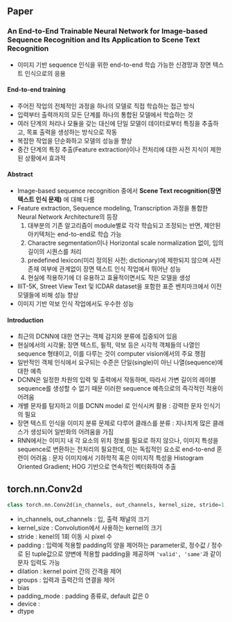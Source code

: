 ## Paper
### An End-to-End Trainable Neural Network for Image-based Sequence Recognition and Its Application to Scene Text Recognition
- 이미지 기반 sequence 인식을 위한 end-to-end 학습 가능한 신경망과 장면 텍스트 인식으로의 응용
#### End-to-end training
- 주어진 작업의 전체적인 과정을 하나의 모델로 직접 학습하는 접근 방식
- 입력부터 출력까지의 모든 단계를 하나의 통합된 모델에서 학습하는 것
- 여러 단계의 처리나 모듈을 갖는 대신에 단일 모델이 데이터로부터 특징을 추출하고, 목표 출력을 생성하는 방식으로 작동
- 복잡한 작업을 단순화하고 모델의 성능을 향상
- 중간 단계의 특징 추출(Feature extraction)이나 전처리에 대한 사전 지식이 제한된 상황에서 효과적

#### Abstract
- Image-based sequence recognition 중에서 **Scene Text recognition(장면 텍스트 인식 문제)** 에 대해 다룸
- Feature extraction, Sequence modeling, Transcription 과정을 통합한 Neural Network Architecture의 등장 
	1. 대부분의 기존 알고리즘이 module별로 각각 학습되고 조정되는 반면, 제안된 아키텍처는 end-to-end로 학습 가능
	2. Charactre segmentation이나 Horizontal scale normalization 없이, 임의 길이의 시퀀스를 처리
	3. predefined lexicon(미리 정의된 사전; dictionary)에 제한되지 않으며 사전 존재 여부에 관계없이 장면 텍스트 인식 작업에서 뛰어난 성능
	4. 현실에 적용하기에 더 유용하고 효율적이면서도 작은 모델을 생성
- IIIT-5K, Street View Text 및 ICDAR dataset을 포함한 표준 벤치마크에서 이전 모델들에 비해 성능 향상
- 이미지 기반 악보 인식 작업에서도 우수한 성능


#### Introduction
- 최근의 DCNN에 대한 연구는 객체 감지와 분류에 집중되어 있음
- 현실에서의 시각물; 장면 텍스트, 필적, 악보 등은 시각적 객체들의 나열인 sequence 형태이고, 이를 다루는 것이 computer vision에서의 주요 쟁점
- 일반적인 객체 인식에서 요구되는 수준은 단일(single)이 아닌 나열(sequence)에 대한 예측
- DCNN은 일정한 차원의 입력 및 출력에서 작동하며, 따라서 가변 길이의 레이블 sequence를 생성할 수 없기 때문 이러한 sequence 예측으로의 즉각적인 적용이 어려움
- 개별 문자를 탐지하고 이를 DCNN model 로 인식시켜 활용 : 강력한 문자 인식기의 필요
- 장면 텍스트 인식을 이미지 분류 문제로 다루어 클래스를 분류 : 지나치게 많은 클래스가 생성되어 일반화의 어려움을 가짐
- RNN에서는 이미지 내 각 요소의 위치 정보를 필요로 하지 않으나, 이미지 특성을 sequence로 변환하는 전처리의 필요한데, 이는 독립적인 요소로 end-to-end 훈련이 어려움 : 문자 이미지에서 기하학적 혹은 이미지적 특성을 Histogram Oriented Gradient; HOG 기반으로 연속적인 벡터화하여 추출


## torch.nn.Conv2d
```python
class torch.nn.Conv2d(in_channels, out_channels, kernel_size, stride=1, padding=0, dilation=1, groups=1, bias=True, padding_mode='zeros', device=None, dtype=None)
```

- in_channels, out_channels : 입, 출력 채널의 크기
- kernel_size : Convolution에서 사용하는 kernel의 크기
- stride : kenel의 1회 이동 시 pixel 수
- padding : 입력에 적용할 padding의 양을 제어하는 parameter로, 정수값 / 정수로 된 tuple값으로 양변에 적용할 padding을 제공하며 `'valid', 'same'`과 같이 문자 입력도 가능
- dilation : kernel point 간의 간격을 제어
- groups : 입력과 출력간의 연결을 제어
- bias
- padding_mode : padding 종류로, default 값은 0
- device :
- dtype